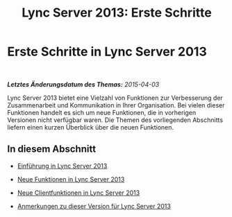 ﻿---
title: 'Lync Server 2013: Erste Schritte'
TOCTitle: Erste Schritte
ms:assetid: 8528232b-3709-472c-91e3-f1e8171af8cd
ms:mtpsurl: https://technet.microsoft.com/de-de/library/Gg398676(v=OCS.15)
ms:contentKeyID: 49294628
ms.date: 05/19/2016
mtps_version: v=OCS.15
ms.translationtype: HT
---

# Erste Schritte in Lync Server 2013

 

_**Letztes Änderungsdatum des Themas:** 2015-04-03_

Lync Server 2013 bietet eine Vielzahl von Funktionen zur Verbesserung der Zusammenarbeit und Kommunikation in Ihrer Organisation. Bei vielen dieser Funktionen handelt es sich um neue Funktionen, die in vorherigen Versionen nicht verfügbar waren. Die Themen des vorliegenden Abschnitts liefern einen kurzen Überblick über die neuen Funktionen.

## In diesem Abschnitt

  - [Einführung in Lync Server 2013](lync-server-2013-introduction.md)

  - [Neue Funktionen in Lync Server 2013](lync-server-2013-new-features.md)

  - [Neue Clientfunktionen in Lync Server 2013](lync-server-2013-new-client-features.md)

  - [Anmerkungen zu dieser Version für Lync Server 2013](lync-server-2013-release-notes.md)

